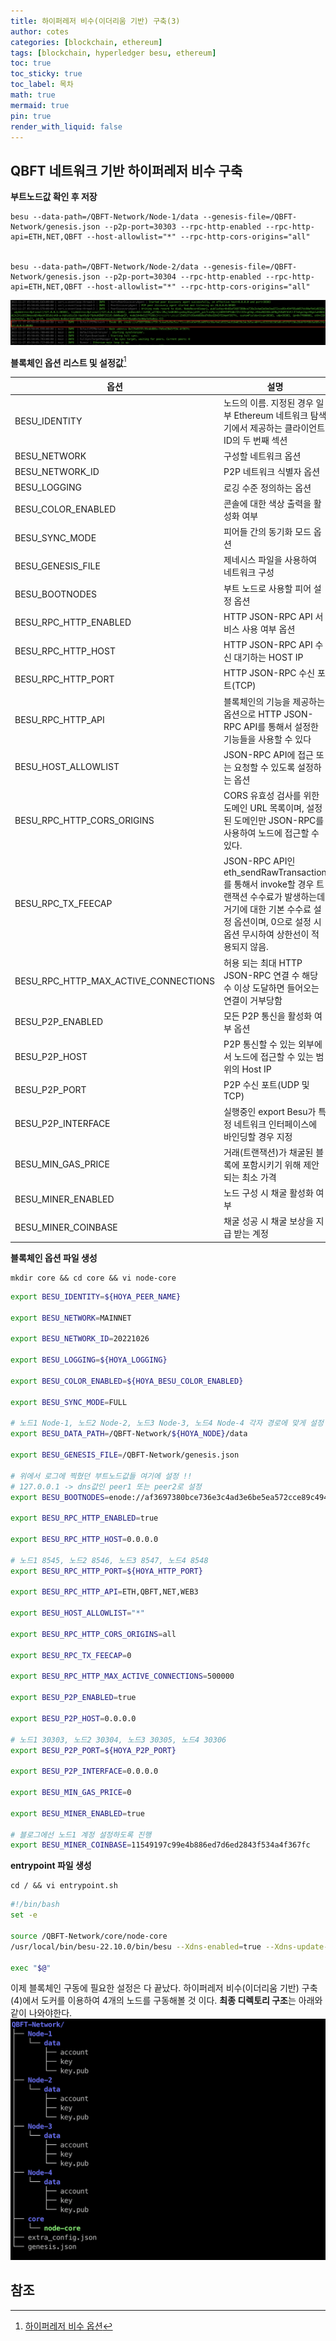 ```yaml
---
title: 하이퍼레저 비수(이더리움 기반) 구축(3)
author: cotes
categories: [blockchain, ethereum]
tags: [blockchain, hyperledger besu, ethereum]
toc: true
toc_sticky: true
toc_label: 목차
math: true
mermaid: true
pin: true
render_with_liquid: false
---
```


## QBFT 네트워크 기반 하이퍼레저 비수 구축
**부트노드값 확인 후 저장**
```console
besu --data-path=/QBFT-Network/Node-1/data --genesis-file=/QBFT-Network/genesis.json --p2p-port=30303 --rpc-http-enabled --rpc-http-api=ETH,NET,QBFT --host-allowlist="*" --rpc-http-cors-origins="all"


besu --data-path=/QBFT-Network/Node-2/data --genesis-file=/QBFT-Network/genesis.json --p2p-port=30304 --rpc-http-enabled --rpc-http-api=ETH,NET,QBFT --host-allowlist="*" --rpc-http-cors-origins="all"
```
![부트노드](/assets/img/blockchain/%EB%B6%80%ED%8A%B8%EB%85%B8%EB%93%9C1.png)

**블록체인 옵션 리스트 및 설정값**[^option]

| 옵션 | 설명 |
| ---- | ---- |
| BESU_IDENTITY | 노드의 이름. 지정된 경우 일부 Ethereum 네트워크 탐색기에서 제공하는 클라이언트ID의 두 번째 섹션 |
| BESU_NETWORK | 구성할 네트워크 옵션 |
| BESU_NETWORK_ID | P2P 네트워크 식별자 옵션 |
| BESU_LOGGING | 로깅 수준 정의하는 옵션 |
| BESU_COLOR_ENABLED | 콘솔에 대한 색상 출력을 활성화 여부 |
| BESU_SYNC_MODE | 피어들 간의 동기화 모드 옵션 |
| BESU_GENESIS_FILE | 제네시스 파일을 사용하여 네트워크 구성 |
| BESU_BOOTNODES | 부트 노드로 사용할 피어 설정 옵션 |
| BESU_RPC_HTTP_ENABLED | HTTP JSON-RPC API 서비스 사용 여부 옵션 |
| BESU_RPC_HTTP_HOST | HTTP JSON-RPC API 수신 대기하는 HOST IP |
| BESU_RPC_HTTP_PORT | HTTP JSON-RPC 수신 포트(TCP) |
| BESU_RPC_HTTP_API | 블록체인의 기능을 제공하는 옵션으로 HTTP JSON-RPC API를 통해서 설정한 기능들을 사용할 수 있다 |
| BESU_HOST_ALLOWLIST | JSON-RPC API에 접근 또는 요청할 수 있도록 설정하는 옵션 |
| BESU_RPC_HTTP_CORS_ORIGINS | CORS 유효성 검사를 위한 도메인 URL 목록이며, 설정된 도메인만 JSON-RPC를 사용하여 노드에 접근할 수 있다. |
| BESU_RPC_TX_FEECAP | JSON-RPC API인 eth_sendRawTransaction를 통해서 invoke할 경우 트랜잭션 수수료가 발생하는데 거기에 대한 기본 수수료 설정 옵션이며, 0으로 설정 시 옵션 무시하여 상한선이 적용되지 않음. |
| BESU_RPC_HTTP_MAX_ACTIVE_CONNECTIONS | 허용 되는 최대 HTTP JSON-RPC 연결 수 해당 수 이상 도달하면 들어오는 연결이 거부당함 |
| BESU_P2P_ENABLED | 모든 P2P 통신을 활성화 여부 옵션 |
| BESU_P2P_HOST | P2P 통신할 수 있는 외부에서 노드에 접근할 수 있는 범위의 Host IP |
| BESU_P2P_PORT | P2P 수신 포트(UDP 및 TCP) |
| BESU_P2P_INTERFACE | 실행중인 export Besu가 특정 네트워크 인터페이스에 바인딩할 경우 지정 |
| BESU_MIN_GAS_PRICE | 거래(트랜잭션)가 채굴된 블록에 포함시키기 위해 제안되는 최소 가격 |
| BESU_MINER_ENABLED | 노드 구성 시 채굴 활성화 여부 |
| BESU_MINER_COINBASE | 채굴 성공 시 채굴 보상을 지급 받는 계정 |

**블록체인 옵션 파일 생성**
```console
mkdir core && cd core && vi node-core
```
```bash
export BESU_IDENTITY=${HOYA_PEER_NAME}

export BESU_NETWORK=MAINNET

export BESU_NETWORK_ID=20221026

export BESU_LOGGING=${HOYA_LOGGING}

export BESU_COLOR_ENABLED=${HOYA_BESU_COLOR_ENABLED}

export BESU_SYNC_MODE=FULL

# 노드1 Node-1, 노드2 Node-2, 노드3 Node-3, 노드4 Node-4 각자 경로에 맞게 설정
export BESU_DATA_PATH=/QBFT-Network/${HOYA_NODE}/data

export BESU_GENESIS_FILE=/QBFT-Network/genesis.json

# 위에서 로그에 찍혔던 부트노드값들 여기에 설정 !!
# 127.0.0.1 -> dns값인 peer1 또는 peer2로 설정
export BESU_BOOTNODES=enode://af3697380bce736e3c4ad3e6be5ea572cce89c494f95ab057dc90afb41d93234e8104029b24e2b5ac40ffae6253381903d8cd53787190a28dd76f58b9a689c9f@node1:30303,enode://bd2dcdac0a017e7189aaee61ad8d10266394a7757dad2ebba10fd29c8bbd9a07ad83c3ecc848d0128f240e55d10acfa6d7d948f0c94dcb1cdc7a6d63b76032af@node2:30304

export BESU_RPC_HTTP_ENABLED=true

export BESU_RPC_HTTP_HOST=0.0.0.0

# 노드1 8545, 노드2 8546, 노드3 8547, 노드4 8548
export BESU_RPC_HTTP_PORT=${HOYA_HTTP_PORT}

export BESU_RPC_HTTP_API=ETH,QBFT,NET,WEB3

export BESU_HOST_ALLOWLIST="*"

export BESU_RPC_HTTP_CORS_ORIGINS=all

export BESU_RPC_TX_FEECAP=0
 
export BESU_RPC_HTTP_MAX_ACTIVE_CONNECTIONS=500000

export BESU_P2P_ENABLED=true 

export BESU_P2P_HOST=0.0.0.0

# 노드1 30303, 노드2 30304, 노드3 30305, 노드4 30306
export BESU_P2P_PORT=${HOYA_P2P_PORT}

export BESU_P2P_INTERFACE=0.0.0.0

export BESU_MIN_GAS_PRICE=0

export BESU_MINER_ENABLED=true

# 블로그에선 노드1 계정 설정하도록 진행
export BESU_MINER_COINBASE=11549197c99e4b886ed7d6ed2843f534a4f367fc
```

**entrypoint 파일 생성**
```console
cd / && vi entrypoint.sh
```
```bash
#!/bin/bash
set -e

source /QBFT-Network/core/node-core
/usr/local/bin/besu-22.10.0/bin/besu --Xdns-enabled=true --Xdns-update-enabled=true

exec "$@"
```

이제 블록체인 구동에 필요한 설정은 다 끝났다. 하이퍼레저 비수(이더리움 기반) 구축(4)에서 도커를 이용하여 4개의 노드를 구동해볼 것 이다.
**최종 디렉토리 구조**는 아래와 같이 나와야한다.
!["최종디렉토리구조"](/assets/img/blockchain/%EC%B5%9C%EC%A2%85%EB%94%94%EB%A0%89%ED%86%A0%EB%A6%AC%EA%B5%AC%EC%A1%B0.png)  

## 참조  
[^option]: [하이퍼레저 비수 옵션](https://besu.hyperledger.org/en/stable/public-networks/reference/cli/options/)  
